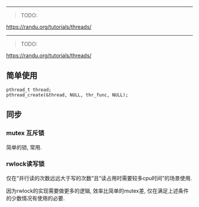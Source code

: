
---
> TODO: 

https://randu.org/tutorials/threads/


---
> TODO: 

https://randu.org/tutorials/threads/

## 简单使用



```
pthread_t thread;
pthread_create(&thread, NULL, thr_func, NULL);
```



## 同步

### mutex 互斥锁

简单的锁, 常用.

### rwlock读写锁

仅在“并行读的次数远远大于写的次数”且“读占用时需要较多cpu时间”的场景使用.


因为rwlock的实现需要做更多的逻辑, 效率比简单的mutex差, 仅在满足上述条件的少数情况有使用的必要.
